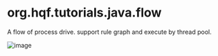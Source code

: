 # org.hqf.tutorials.java.flow

A flow of process drive. support rule graph and execute by thread pool.

![image](https://github.com/huoxudong125/org.hqf.tutorials.java.flow/assets/3151596/6689f463-d292-46c7-8111-5576f234e73e)
